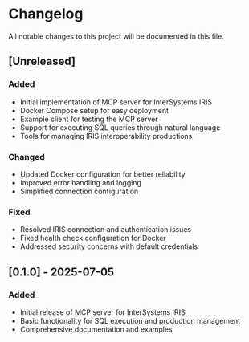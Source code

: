 # Changelog

All notable changes to this project will be documented in this file.

## [Unreleased]

### Added
- Initial implementation of MCP server for InterSystems IRIS
- Docker Compose setup for easy deployment
- Example client for testing the MCP server
- Support for executing SQL queries through natural language
- Tools for managing IRIS interoperability productions

### Changed
- Updated Docker configuration for better reliability
- Improved error handling and logging
- Simplified connection configuration

### Fixed
- Resolved IRIS connection and authentication issues
- Fixed health check configuration for Docker
- Addressed security concerns with default credentials

## [0.1.0] - 2025-07-05

### Added
- Initial release of MCP server for InterSystems IRIS
- Basic functionality for SQL execution and production management
- Comprehensive documentation and examples
